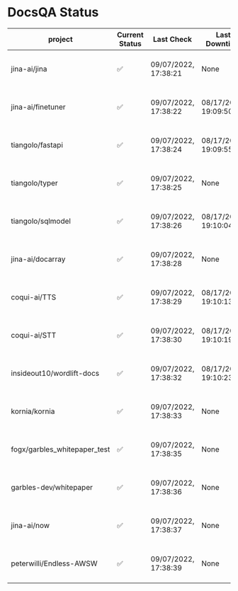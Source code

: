 # DocsQA Status

|          project           |Current Status|     Last Check     |   Last Downtime    |              % Uptime              |
|----------------------------|--------------|--------------------|--------------------|------------------------------------|
|jina-ai/jina                |✅            |09/07/2022, 17:38:21|None                |100.000 (since 08/29/2022, 11:24:14)|
|jina-ai/finetuner           |✅            |09/07/2022, 17:38:22|08/17/2022, 19:09:50|98.711 (since 08/15/2022, 07:09:42) |
|tiangolo/fastapi            |✅            |09/07/2022, 17:38:24|08/17/2022, 19:09:55|98.875 (since 08/15/2022, 07:09:42) |
|tiangolo/typer              |✅            |09/07/2022, 17:38:25|None                |100.000 (since 09/05/2022, 23:29:05)|
|tiangolo/sqlmodel           |✅            |09/07/2022, 17:38:26|08/17/2022, 19:10:04|94.667 (since 08/15/2022, 07:09:42) |
|jina-ai/docarray            |✅            |09/07/2022, 17:38:28|None                |99.738 (since 08/24/2022, 01:39:12) |
|coqui-ai/TTS                |✅            |09/07/2022, 17:38:29|08/17/2022, 19:10:13|99.825 (since 08/15/2022, 07:09:42) |
|coqui-ai/STT                |✅            |09/07/2022, 17:38:30|08/17/2022, 19:10:19|96.962 (since 08/15/2022, 07:09:42) |
|insideout10/wordlift-docs   |✅            |09/07/2022, 17:38:32|08/17/2022, 19:10:23|96.810 (since 08/15/2022, 07:09:42) |
|kornia/kornia               |✅            |09/07/2022, 17:38:33|None                |99.530 (since 08/30/2022, 13:49:49) |
|fogx/garbles_whitepaper_test|✅            |09/07/2022, 17:38:35|None                |100.000 (since 09/05/2022, 12:53:01)|
|garbles-dev/whitepaper      |✅            |09/07/2022, 17:38:36|None                |99.618 (since 08/24/2022, 01:39:12) |
|jina-ai/now                 |✅            |09/07/2022, 17:38:37|None                |100.000 (since 08/24/2022, 01:39:12)|
|peterwilli/Endless-AWSW     |✅            |09/07/2022, 17:38:39|None                |100.000 (since 09/05/2022, 08:33:35)|
